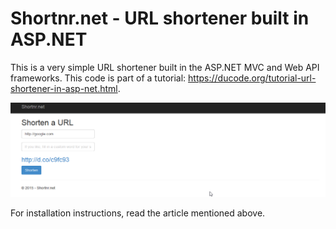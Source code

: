 # Shortnr.net - URL shortener built in ASP.NET

This is a very simple URL shortener built in the ASP.NET MVC and Web API frameworks. This code is part of a tutorial: <https://ducode.org/tutorial-url-shortener-in-asp-net.html>.

![Shortnr.net in action](/screen.png)

For installation instructions, read the article mentioned above.